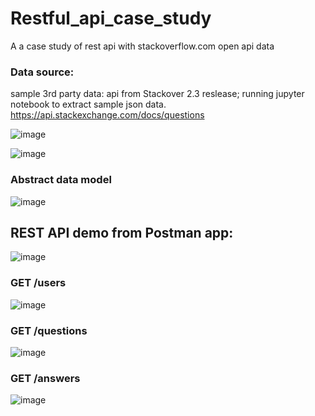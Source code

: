 # Restful_api_case_study
 A a case study of rest api with stackoverflow.com open api data

### Data source: 
sample 3rd party data: api from Stackover 2.3 reslease; running jupyter notebook to extract sample json data.
https://api.stackexchange.com/docs/questions

![image](https://user-images.githubusercontent.com/14142646/147071137-b59f7889-e070-4347-946e-1da56381e1de.png)


![image](https://user-images.githubusercontent.com/14142646/147011323-4a5f001d-a6ad-4e6d-9148-526403813ab6.png)

### Abstract data model
![image](https://user-images.githubusercontent.com/14142646/147070928-74581f03-aa11-496b-a746-146874e8c9e3.png)



## REST API demo from Postman app:

![image](https://user-images.githubusercontent.com/14142646/147011161-d66f26d6-4384-4dbd-ae58-b5bf8ea6640c.png)

### GET /users
![image](https://user-images.githubusercontent.com/14142646/147011005-483a729e-832c-4b59-813c-5bbca0cb1d66.png)

### GET /questions
![image](https://user-images.githubusercontent.com/14142646/147011067-ec1dfabd-0361-4aac-a199-7d17ce690661.png)

### GET /answers
![image](https://user-images.githubusercontent.com/14142646/147011114-f4d01e4d-e9b1-4a82-a96b-7af52c484d85.png)

